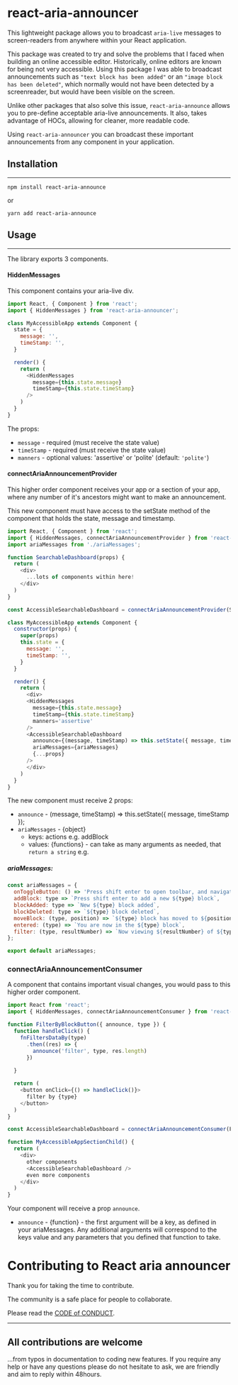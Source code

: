 # react-aria-announcer

This lightweight package allows you to broadcast `aria-live` messages to screen-readers from anywhere within your React application.

This package was created to try and solve the problems that I faced when building an online accessible editor. Historically, online editors are known for being not very accessible. Using this package I was able to broadcast announcements such as `"text block has been added"` or an `"image block has been deleted"`, which normally would not have been detected by a screenreader, but would have been visible on the screen.

Unlike other packages that also solve this issue, `react-aria-announce` allows you to pre-define acceptable aria-live announcements. It also, takes advantage of HOCs, allowing for cleaner, more readable code.

Using ``react-aria-announcer`` you can broadcast these important announcements from any component in your application.

## Installation
_______________

```
npm install react-aria-announce
```
or
```
yarn add react-aria-announce
```

## Usage
_________

The library exports 3 components.

#### HiddenMessages
This component contains your aria-live div. 

```javascript
import React, { Component } from 'react';
import { HiddenMessages } from 'react-aria-announcer';

class MyAccessibleApp extends Component {
  state = {
    message: '',
    timeStamp: '',
  }

  render() {
    return (
      <HiddenMessages 
        message={this.state.message} 
        timeStamp={this.state.timeStamp} 
      />
    )
  }
}
```

The props:
* `message` - required (must receive the state value)
* `timeStamp` - required (must receive the state value)
* `manners` - optional values: 'assertive' or 'polite' (default: `'polite'`)

#### connectAriaAnnouncementProvider
This higher order component receives your app or a section of your app, where any number of it's ancestors might want to make an announcement. 

This new component must have access to the setState method of the component that holds the state, message and timestamp.

```javascript
import React, { Component } from 'react';
import { HiddenMessages, connectAriaAnnouncementProvider } from 'react-aria-announcer';
import ariaMessages from './ariaMessages';

function SearchableDashboard(props) {
  return (
    <div>
      ...lots of components within here!
    </div>
  )
}

const AccessibleSearchableDashboard = connectAriaAnnouncementProvider(SearchableDashboard)

class MyAccessibleApp extends Component {
  constructor(props) {
    super(props)
    this.state = {
      message: '',
      timeStamp: '',
    }
  }

  render() {
    return (
      <div>
      <HiddenMessages 
        message={this.state.message} 
        timeStamp={this.state.timeStamp} 
        manners='assertive'
      />
      <AccessibleSearchableDashboard
        announce={(message, timeStamp) => this.setState({ message, timeStamp })} 
        ariaMessages={ariaMessages}
        {...props}
      />
      </div>
    )
  }
}
```
The new component must receive 2 props:
* `announce` - (message, timeStamp) => this.setState({ message, timeStamp });
* `ariaMessages` - {object}
  - keys: actions e.g. addBlock
  - values: {functions} - can take as many arguments as needed, that `return a string`
e.g.

##### ariaMessages:
```javascript
const ariaMessages = {
  onToggleButton: () => 'Press shift enter to open toolbar, and navigate using tab ',
  addBlock: type => `Press shift enter to add a new ${type} block`,
  blockAdded: type => `New ${type} block added`,
  blockDeleted: type => `${type} block deleted`,
  moveBlock: (type, position) => `${type} block has moved to ${position}`,
  entered: (type) => `You are now in the ${type} block`,
  filter: (type, resultNumber) => `Now viewing ${resultNumber} of ${type} blocks`
};

export default ariaMessages;
```

### connectAriaAnnouncementConsumer
A component that contains important visual changes, you would pass to this higher order component.

```javascript
import React from 'react';
import { HiddenMessages, connectAriaAnnouncementConsumer } from 'react-aria-announcer';

function FilterByBlockButton({ announce, type }) {
  function handleClick() {
    fnFiltersDataBy(type)
      .then((res) => {
        announce('filter', type, res.length)
      })
    
  }

  return (
    <button onClick={() => handleClick()}>
      filter by {type}
    </button>
  )
}

const AccessibleSearchableDashboard = connectAriaAnnouncementConsumer(FilterByBlockButton)

function MyAccessibleAppSectionChild() {
  return (
    <div>
      other components
      <AccessibleSearchableDashboard />
      even more components
    </div>
  )
}

```
Your component will receive a prop `announce`.
* `announce` - {function} - the first argument will be a key, as defined in your ariaMessages. Any additional arguments will correspond to the keys value and any parameters that you defined that function to take.

# Contributing to React aria announcer

Thank you for taking the time to contribute.

The community is a safe place for people to collaborate.

Please read the [CODE of CONDUCT](/CODE_OF_CONDUCT.md).

---

## All contributions are welcome 

...from typos in documentation to coding new features. If you require any help or have any questions please do not hesitate to ask, we are friendly and aim to reply within 48hours.


